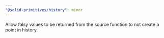 ```yaml
---
"@solid-primitives/history": minor
---
```


Allow falsy values to be returned from the source function to not create a point in history.
